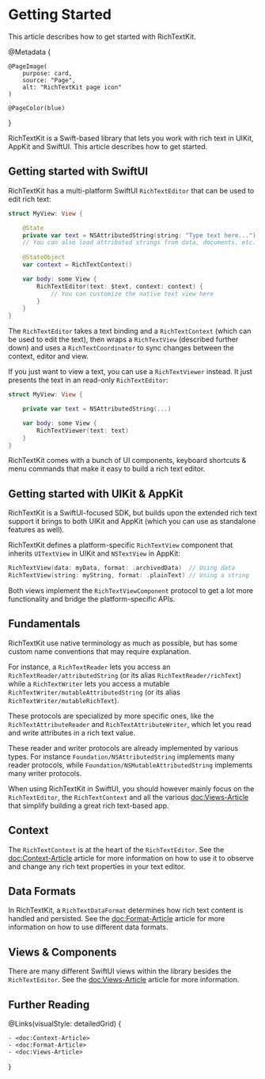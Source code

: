 # Getting Started

This article describes how to get started with RichTextKit.

@Metadata {
    
    @PageImage(
        purpose: card,
        source: "Page",
        alt: "RichTextKit page icon"
    )
    
    @PageColor(blue)
}

RichTextKit is a Swift-based library that lets you work with rich text in UIKit, AppKit and SwiftUI. This article describes how to get started.



## Getting started with SwiftUI

RichTextKit has a multi-platform SwiftUI ``RichTextEditor`` that can be used to edit rich text:

```swift
struct MyView: View {

    @State
    private var text = NSAttributedString(string: "Type text here...")
    // You can also load attributed strings from data, documents, etc. 
    
    @StateObject
    var context = RichTextContext()

    var body: some View {
        RichTextEditor(text: $text, context: context) {
            // You can customize the native text view here
        }
    }
}
```

The ``RichTextEditor`` takes a text binding and a ``RichTextContext`` (which can be used to edit the text), then wraps a ``RichTextView`` (described further down) and uses a ``RichTextCoordinator`` to sync changes between the context, editor and view.

If you just want to view a text, you can use a ``RichTextViewer`` instead. It just presents the text in an read-only ``RichTextEditor``:

```swift
struct MyView: View {

    private var text = NSAttributedString(...)

    var body: some View {
        RichTextViewer(text: text)
    }
}
```

RichTextKit comes with a bunch of UI components, keyboard shortcuts & menu commands that make it easy to build a rich text editor.



## Getting started with UIKit & AppKit

RichTextKit is a SwiftUI-focused SDK, but builds upon the extended rich text support it brings to both UIKit and AppKit (which you can use as standalone features as well).

RichTextKit defines a platform-specific ``RichTextView`` component that inherits `UITextView` in UIKit and `NSTextView` in AppKit:

```swift
RichTextView(data: myData, format: .archivedData)  // Using data
RichTextView(string: myString, format: .plainText) // Using a string
```

Both views implement the ``RichTextViewComponent`` protocol to get a lot more functionality and bridge the platform-specific APIs. 



## Fundamentals

RichTextKit use native terminology as much as possible, but has some custom name conventions that may require explanation.

For instance, a ``RichTextReader`` lets you access an ``RichTextReader/attributedString`` (or its alias ``RichTextReader/richText``) while a ``RichTextWriter`` lets you access a mutable ``RichTextWriter/mutableAttributedString`` (or its alias ``RichTextWriter/mutableRichText``).

These protocols are specialized by more specific ones, like the ``RichTextAttributeReader`` and ``RichTextAttributeWriter``, which let you read and write attributes in a rich text value.

These reader and writer protocols are already implemented by various types. For instance ``Foundation/NSAttributedString`` implements many reader protocols, while ``Foundation/NSMutableAttributedString`` implements many writer protocols.

When using RichTextKit in SwiftUI, you should however mainly focus on the ``RichTextEditor``, the ``RichTextContext`` and all the various <doc:Views-Article> that simplify building a great rich text-based app.  



## Context

The ``RichTextContext`` is at the heart of the ``RichTextEditor``. See the <doc:Context-Article> article for more information on how to use it to observe and change any rich text properties in your text editor.



## Data Formats

In RichTextKit, a ``RichTextDataFormat`` determines how rich text content is handled and persisted. See the <doc:Format-Article> article for more information on how to use different data formats.



## Views & Components

There are many different SwiftUI views within the library besides the ``RichTextEditor``. See the <doc:Views-Article> article for more information.



## Further Reading

@Links(visualStyle: detailedGrid) {
    
    - <doc:Context-Article>
    - <doc:Format-Article>
    - <doc:Views-Article>
}
